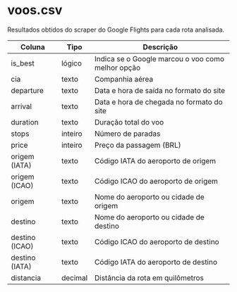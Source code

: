 # voos.csv

Resultados obtidos do scraper do Google Flights para cada rota analisada.

| Coluna            | Tipo    | Descrição                                                     |
|-------------------|---------|---------------------------------------------------------------|
| is_best           | lógico  | Indica se o Google marcou o voo como melhor opção            |
| cia               | texto   | Companhia aérea                                               |
| departure         | texto   | Data e hora de saída no formato do site                       |
| arrival           | texto   | Data e hora de chegada no formato do site                     |
| duration          | texto   | Duração total do voo                                          |
| stops             | inteiro | Número de paradas                                             |
| price             | inteiro | Preço da passagem (BRL)                                       |
| origem (IATA)     | texto   | Código IATA do aeroporto de origem                            |
| origem (ICAO)     | texto   | Código ICAO do aeroporto de origem                            |
| origem            | texto   | Nome do aeroporto ou cidade de origem                         |
| destino           | texto   | Nome do aeroporto ou cidade de destino                        |
| destino (ICAO)    | texto   | Código ICAO do aeroporto de destino                           |
| destino (IATA)    | texto   | Código IATA do aeroporto de destino                           |
| distancia         | decimal | Distância da rota em quilômetros                              |
